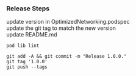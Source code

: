 ### Release Steps

update version in OptimizedNetworking.podspec  
update the git tag to match the new version  
update README.md  

    pod lib lint

    git add -A && git commit -m "Release 1.0.0."
    git tag '1.0.0'
    git push --tags

